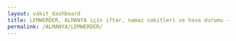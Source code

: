```yaml
---
layout: vakit_dashboard
title: LEMWERDER, ALMANYA için iftar, namaz vakitleri ve hava durumu - ilçe/eyalet seç
permalink: /ALMANYA/LEMWERDER/
---
```


<script type="text/javascript">
  var GLOBAL_COUNTRY = 'ALMANYA';
  var GLOBAL_CITY = 'LEMWERDER';
  var GLOBAL_STATE = '';
  var lat = 72;
  var lon = 21;
</script>
